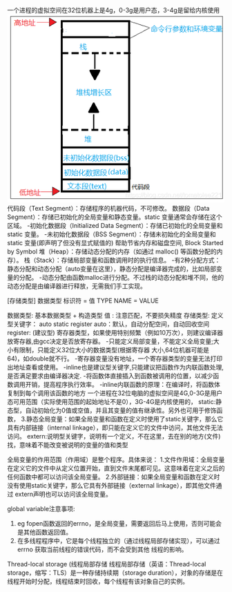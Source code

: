 
一个进程的虚拟空间在32位机器上是4g，0-3g是用户态，3-4g是留给内核使用
![image](https://github.com/jimyshow/image_host_lihuiqin/blob/main/image_host/v9_v10_%E8%BF%90%E8%A1%8C%E4%B8%AD%E7%9A%84C%E8%AF%AD%E8%A8%80%E5%86%85%E5%AD%98%E5%B8%83%E5%B1%80.png)
代码段（Text Segment）：存储程序的机器代码，不可修改。
数据段（Data Segment）：存储已初始化的全局变量和静态变量。static 变量通常会存储在这个区域。
  -初始化数据段（Initialized Data Segment）：存储已初始化的全局变量和 static 变量。
  -未初始化数据段（BSS Segment）：存储未初始化的全局变量和 static 变量(即声明了但没有显式赋值的)
                                帮助节省内存和磁盘空间, Block Started by Symbol
堆（Heap）：存储动态分配的内存（如通过 malloc() 等函数分配的内存）。
栈（Stack）：存储局部变量和函数调用时的执行信息。
  -有2种分配方式：静态分配和动态分配（auto变量在这里），静态分配是编译器完成的，比如局部变量的分配。
  -动态分配由函数malloc进行分配。不过栈的动态分配和堆不同，他的动态分配是由编译器进行释放，无需我们手工实现。

[存储类型] 数据类型 标识符 =   值
            TYPE    NAME = VALUE

数据类型: 基本数据类型 + 构造类型
值      : 注意匹配，不要损失精度
存储类型: 
    定义型关键字：
     auto static register 
     auto：默认，自动分配空间，自动回收空间
     register: (建议型) 寄存器类型，如果使用特别频繁（例如10万次），则建议编译器放寄存器,由gcc决定是否放寄存器。
               -只能定义局部变量，不能定义全局变量;大小有限制，只能定义32位大小的数据类型(根据寄存器 大小,64位机器可能是64)，如double就不行。
               -寄存器变量没有地址，一个寄存器类型的变量无法打印出地址查看或使用。
               -inline也是建议型关键字,只能建议把函数作为内联函数处理,是否满足要求由编译器决定.
               -将函数体直接插入到函数被调用的位置，以减少函数调用开销，提高程序执行效率。 
               -inline内联函数的原理：在编译时，将函数体复制到每个调用该函数的地方 
            一个进程在32位电脑的虚拟空间是4G,0-3G是用户态可用范围（实际使用范围的起始地址不是0），3G-4G是内核使用的，
        static:静态型，自动初始化为0值或空值，并且其变量的值有继承性。另外也可用于修饰函数，
    3.静态全局变量：如果全局变量和函数在定义时使用了static关键字，那么它具有内部链接（internal linkage），即只能在定义它的文件中访问，其他文件无法访问。
        extern:说明型关键字，说明有一个定义，不在这里，去在别的地方(文件)找，意味着不能改变被说明的变量的值和类型

全局变量的作用范围（作用域）是整个程序。具体来说：
1.文件作用域：全局变量在定义它的文件中从定义位置开始，直到文件末尾都可见。这意味着在定义之后的任何函数中都可以访问该全局变量。
2.外部链接：如果全局变量和函数在定义时没有使用static关键字，那么它具有外部链接（external linkage），即其他文件通过
extern声明也可以访问该全局变量。

global variable注意事项:
1. eg fopen函数返回的errno，是全局变量，需要返回后马上使用，否则可能会是其他函数返回值。
2. 在多线程程序中，它是每个线程独立的（通过线程局部存储实现），可以通过 errno 获取当前线程的错误代码，而不会受到其他
   线程的影响。

Thread-local storage (线程局部存储
线程局部存储（英语：Thread-local storage，缩写：TLS）是一种存储持续期（storage duration），对象的存储是在线程开始时分配，线程结束时回收，每个线程有该对象自己的实例。